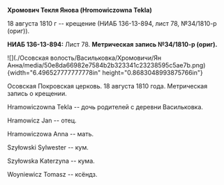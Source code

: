 **Хромович Текля Янова (Hromowiczowna Tekla)**

18 августа 1810 г -- крещение (НИАБ 136-13-894, лист 78, №34/1810-р
(ориг)).

**НИАБ 136-13-894:** Лист 78. **Метрическая запись №34/1810-р (ориг).**

![](./Осовская волость/Васильковка/Хромовичи/Ян Анна/media/50e8da66982e7584b2b323341c23238595c5ae7b.png){width="6.496527777777778in"
height="0.8683048993875766in"}

Осовская Покровская церковь. 18 августа 1810 года. Метрическая запись о
крещении.

Hramowiczowna Tekla -- дочь родителей с деревни Васильковка.

Hramowicz Jan -- отец.

Hramowiczowa Anna -- мать.

Szyłowski Sylwester -- кум.

Szyłowska Katerzyna -- кума.

Woyniewicz Tomasz -- ксёндз.

